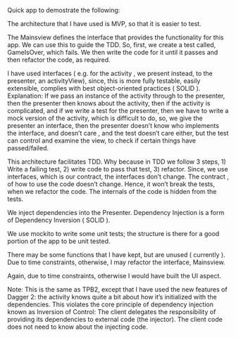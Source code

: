 Quick app to demostrate the following:

The architecture that I have used is MVP, so that it is easier to test.

The Mainsview defines the interface that provides the functionality for this app. We can use this to guide the TDD. So, first, we create a test called, GameIsOver, which fails. We then write the code for it until it passes and then refactor the code, as required.

I have used interfaces ( e.g. for the activity , we present instead, to the presenter, an activityView), since, this is more fully testable, easily extensible, complies with best object-oriented practices ( SOLID ). Explanation: If we pass an instance of the activity through to the presenter, then the presenter then knows about the activity, then if the activity is complicated, and if we write a test for the presenter, then we have to write a mock version of the activity, which is difficult to do, so, we give the presenter an interface, then the presenter doesn’t know who implements the interface, and doesn’t care , and the test doesn’t care either, but the test can control and examine the view, to check if certain things have passed/failed.

This architecture facilitates TDD. Why because in TDD we follow 3 steps, 1) Write a failing test, 2) write code to pass that test, 3) refactor. Since, we use interfaces, which is our contract, the interfaces don’t change. The contract , of how to use the code doesn’t change. Hence, it won’t break the tests, when we refactor the code. The internals of the code is hidden from the tests.

We inject dependencies into the Presenter. Dependency Injection is a form of Dependency Inversion ( SOLID ).

We use mockito to write some unit tests; the structure is there for a good portion of the app to be unit tested.

There may be some functions that I have kept, but are unused ( currently ). Due to time constraints, otherwise, I may refactor the interface, Mainsview.

Again, due to time constraints, otherwise I would have built the UI aspect.

Note: This is the same as TPB2, except that I have used the new features of Dagger 2: the activity knows quite a bit about how it’s initialized with the dependencies. This violates the core principle of dependency injection known as Inversion of Control: The client delegates the responsibility of providing its dependencies to external code (the injector). The client code does not need to know about the injecting code.
